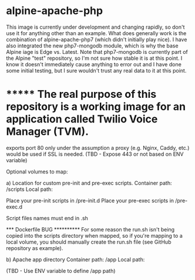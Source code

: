 # alpine-apache-php

This image is currently under development and changing rapidly, so don't use it for anything other than an example.
What does generally work is the combination of alpine-apache-php7 (which didn't initially play nice).
I have also integrated the new php7-mongodb module, which is why the base Alpine iage is Edge vs. Latest.
Note that php7-mongodb is currently part of the Alpine "test" repository, so I'm not sure how stable it is at this point.  I know it doesn't immediately cause anything to error out and I have done some initial testing, but I sure wouldn't trust any real data to it at this point.

<h1>***** The real purpose of this repository is a working image for an application called Twilio Voice Manager (TVM).</h1>

exports port 80 only under the assumption a proxy (e.g. Nginx, Caddy, etc.) would be used if SSL is needed.
(TBD - Expose 443 or not based on ENV variable)

Optional volumes to map:

a) Location for custom pre-init and pre-exec scripts.
   Container path: /scripts
   Local path:<myscripts-dir>
   
   Place your pre-init scripts in <myscripts-dir>/pre-init.d
   Place your pre-exec scripts in <myscripts-dir>/pre-exec.d
   
   Script files names must end in .sh
   
   *** Dockerfile BUG ********** For some reason the run.sh isn't being copied into the scripts directory when mapped,
   so if you're mapping to a local volume, you should manually create the run.sh file (see GitHub repository as example).
   
b) Apache app directory
   Container path: /app
   Local path: <myapp-dir>
   
(TBD - Use ENV variable to define /app path)
